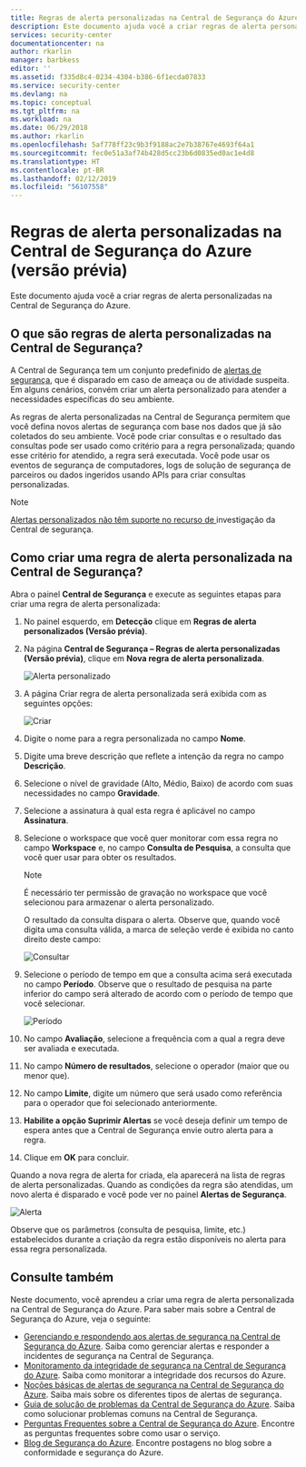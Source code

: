 ```yaml
---
title: Regras de alerta personalizadas na Central de Segurança do Azure | Microsoft Docs
description: Este documento ajuda você a criar regras de alerta personalizadas na Central de Segurança do Azure.
services: security-center
documentationcenter: na
author: rkarlin
manager: barbkess
editor: ''
ms.assetid: f335d8c4-0234-4304-b386-6f1ecda07833
ms.service: security-center
ms.devlang: na
ms.topic: conceptual
ms.tgt_pltfrm: na
ms.workload: na
ms.date: 06/29/2018
ms.author: rkarlin
ms.openlocfilehash: 5af778ff23c9b3f9188ac2e7b38767e4693f64a1
ms.sourcegitcommit: fec0e51a3af74b428d5cc23b6d0835ed0ac1e4d8
ms.translationtype: HT
ms.contentlocale: pt-BR
ms.lasthandoff: 02/12/2019
ms.locfileid: "56107558"
---
```

# <a name="custom-alert-rules-in-azure-security-center-preview"></a>Regras de alerta personalizadas na Central de Segurança do Azure (versão prévia)
Este documento ajuda você a criar regras de alerta personalizadas na Central de Segurança do Azure.

## <a name="what-are-custom-alert-rules-in-security-center"></a>O que são regras de alerta personalizadas na Central de Segurança?

A Central de Segurança tem um conjunto predefinido de [alertas de segurança](https://docs.microsoft.com/azure/security-center/security-center-managing-and-responding-alerts), que é disparado em caso de ameaça ou de atividade suspeita. Em alguns cenários, convém criar um alerta personalizado para atender a necessidades específicas do seu ambiente.

As regras de alerta personalizadas na Central de Segurança permitem que você defina novos alertas de segurança com base nos dados que já são coletados do seu ambiente. Você pode criar consultas e o resultado das consultas pode ser usado como critério para a regra personalizada; quando esse critério for atendido, a regra será executada. Você pode usar os eventos de segurança de computadores, logs de solução de segurança de parceiros ou dados ingeridos usando APIs para criar consultas personalizadas.

> [!NOTE]
> [Alertas personalizados não têm suporte no recurso de ](security-center-investigation.md)investigação da Central de segurança.
>
>

## <a name="how-to-create-a-custom-alert-rule-in-security-center"></a>Como criar uma regra de alerta personalizada na Central de Segurança?

Abra o painel **Central de Segurança** e execute as seguintes etapas para criar uma regra de alerta personalizada:

1.  No painel esquerdo, em **Detecção** clique em **Regras de alerta personalizados (Versão prévia)**.
2.  Na página **Central de Segurança – Regras de alerta personalizadas (Versão prévia)**, clique em **Nova regra de alerta personalizada**.

    ![Alerta personalizado](./media/security-center-custom-alert/security-center-custom-alert-fig1.png)

3.  A página Criar regra de alerta personalizada será exibida com as seguintes opções:

    ![Criar](./media/security-center-custom-alert/security-center-custom-alert-fig2.png)

4.  Digite o nome para a regra personalizada no campo **Nome**.
5.  Digite uma breve descrição que reflete a intenção da regra no campo **Descrição**.
6.  Selecione o nível de gravidade (Alto, Médio, Baixo) de acordo com suas necessidades no campo **Gravidade**.
7.  Selecione a assinatura à qual esta regra é aplicável no campo **Assinatura**.
8.  Selecione o workspace que você quer monitorar com essa regra no campo **Workspace** e, no campo **Consulta de Pesquisa**, a consulta que você quer usar para obter os resultados.

    > [!NOTE]
    > É necessário ter permissão de gravação no workspace que você selecionou para armazenar o alerta personalizado.
    >
    >

    O resultado da consulta dispara o alerta. Observe que, quando você digita uma consulta válida, a marca de seleção verde é exibida no canto direito deste campo:

    ![Consultar](./media/security-center-custom-alert/security-center-custom-alert-fig3.png)

10. Selecione o período de tempo em que a consulta acima será executada no campo **Período**. Observe que o resultado de pesquisa na parte inferior do campo será alterado de acordo com o período de tempo que você selecionar.

    ![Período](./media/security-center-custom-alert/security-center-custom-alert-fig4.png)

11. No campo **Avaliação**, selecione a frequência com a qual a regra deve ser avaliada e executada.
12. No campo **Número de resultados**, selecione o operador (maior que ou menor que).
13. No campo **Limite**, digite um número que será usado como referência para o operador que foi selecionado anteriormente.
14. **Habilite a opção Suprimir Alertas** se você deseja definir um tempo de espera antes que a Central de Segurança envie outro alerta para a regra.
15. Clique em **OK** para concluir.

Quando a nova regra de alerta for criada, ela aparecerá na lista de regras de alerta personalizadas. Quando as condições da regra são atendidas, um novo alerta é disparado e você pode ver no painel **Alertas de Segurança**.

![Alerta](./media/security-center-custom-alert/security-center-custom-alert-fig5.png)

Observe que os parâmetros (consulta de pesquisa, limite, etc.) estabelecidos durante a criação da regra estão disponíveis no alerta para essa regra personalizada.

## <a name="see-also"></a>Consulte também
Neste documento, você aprendeu a criar uma regra de alerta personalizada na Central de Segurança do Azure. Para saber mais sobre a Central de Segurança do Azure, veja o seguinte:

* [Gerenciando e respondendo aos alertas de segurança na Central de Segurança do Azure](https://docs.microsoft.com/azure/security-center/security-center-managing-and-responding-alerts). Saiba como gerenciar alertas e responder a incidentes de segurança na Central de Segurança.
* [Monitoramento da integridade de segurança na Central de Segurança do Azure](security-center-monitoring.md). Saiba como monitorar a integridade dos recursos do Azure.
* [Noções básicas de alertas de segurança na Central de Segurança do Azure](https://docs.microsoft.com/azure/security-center/security-center-alerts-type). Saiba mais sobre os diferentes tipos de alertas de segurança.
* [Guia de solução de problemas da Central de Segurança do Azure](https://docs.microsoft.com/azure/security-center/security-center-troubleshooting-guide). Saiba como solucionar problemas comuns na Central de Segurança.
* [Perguntas Frequentes sobre a Central de Segurança do Azure](security-center-faq.md). Encontre as perguntas frequentes sobre como usar o serviço.
* [Blog de Segurança do Azure](https://blogs.msdn.com/b/azuresecurity/). Encontre postagens no blog sobre a conformidade e segurança do Azure.

